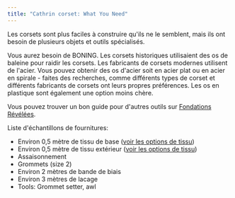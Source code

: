 ```yaml
---
title: "Cathrin corset: What You Need"
---
```


Les corsets sont plus faciles à construire qu'ils ne le semblent, mais ils ont besoin de plusieurs objets et outils spécialisés.

Vous aurez besoin de BONING. Les corsets historiques utilisaient des os de baleine pour raidir les corsets. Les fabricants de corsets modernes utilisent de l'acier. Vous pouvez obtenir des os d'acier soit en acier plat ou en acier en spirale - faites des recherches, comme différents types de corset et différents fabricants de corsets ont leurs propres préférences. Les os en plastique sont également une option moins chère.

Vous pouvez trouver un bon guide pour d'autres outils sur [Fondations Révélées](https://foundationsrevealed.com/).

Liste d'échantillons de fournitures:

- Environ 0,5 mètre de tissu de base ([voir les options de tissu](/docs/patterns/cathrin/fabric))
- Environ 0,5 mètre de tissu extérieur ([voir les options de tissu](/docs/patterns/cathrin/fabric))
- Assaisonnement
- Grommets (size 2)
- Environ 2 mètres de bande de biais
- Environ 3 mètres de lacage
- Tools: Grommet setter, awl
